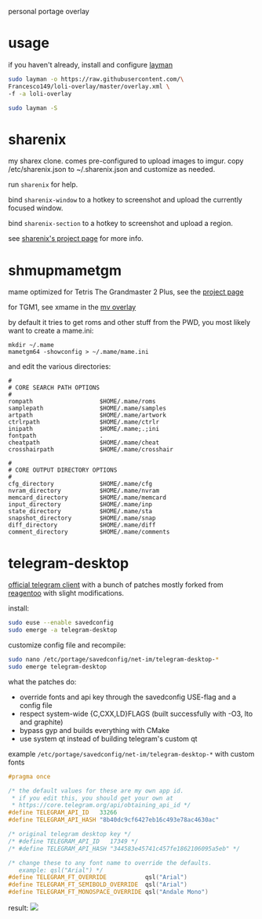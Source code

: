 personal portage overlay

# usage
if you haven't already, install and configure [layman](https://wiki.gentoo.org/wiki/Layman)

```bash
sudo layman -o https://raw.githubusercontent.com/\
Francesco149/loli-overlay/master/overlay.xml \
-f -a loli-overlay

sudo layman -S
```

# sharenix
my sharex clone. comes pre-configured to upload images to imgur.
copy /etc/sharenix.json to ~/.sharenix.json and customize as needed.

run ```sharenix``` for help.

bind ```sharenix-window``` to a hotkey to screenshot and upload
the currently focused window.

bind ```sharenix-section``` to a hotkey to screenshot and upload a region.

see [sharenix's project page](https://github.com/Francesco149/sharenix) for
more info.

# shmupmametgm
mame optimized for Tetris The Grandmaster 2 Plus, see the
[project page](https://github.com/MaryHal/shmupmametgm)

for TGM1, see xmame in the [mv overlay](https://github.com/vaeth/mv-overlay)

by default it tries to get roms and other stuff from the PWD, you most likely
want to create a mame.ini:

```
mkdir ~/.mame
mametgm64 -showconfig > ~/.mame/mame.ini
```

and edit the various directories:

```
#
# CORE SEARCH PATH OPTIONS
#
rompath                   $HOME/.mame/roms
samplepath                $HOME/.mame/samples
artpath                   $HOME/.mame/artwork
ctrlrpath                 $HOME/.mame/ctrlr
inipath                   $HOME/.mame;.;ini
fontpath                  .
cheatpath                 $HOME/.mame/cheat
crosshairpath             $HOME/.mame/crosshair

#
# CORE OUTPUT DIRECTORY OPTIONS
#
cfg_directory             $HOME/.mame/cfg
nvram_directory           $HOME/.mame/nvram
memcard_directory         $HOME/.mame/memcard
input_directory           $HOME/.mame/inp
state_directory           $HOME/.mame/sta
snapshot_directory        $HOME/.mame/snap
diff_directory            $HOME/.mame/diff
comment_directory         $HOME/.mame/comments
```


# telegram-desktop
[official telegram client](https://github.com/telegramdesktop/tdesktop)
with a bunch of patches mostly forked from [reagentoo](
https://data.gpo.zugaina.org/reagentoo/net-im/telegram-desktop/)
with slight modifications.

install:

```bash
sudo euse --enable savedconfig
sudo emerge -a telegram-desktop
```

customize config file and recompile:
```bash
sudo nano /etc/portage/savedconfig/net-im/telegram-desktop-*
sudo emerge telegram-desktop
```

what the patches do:
* override fonts and api key through the savedconfig USE-flag and a
  config file
* respect system-wide {C,CXX,LD}FLAGS (built successfully with -O3, lto and graphite)
* bypass gyp and builds everything with CMake
* use system qt instead of building telegram's custom qt

example ```/etc/portage/savedconfig/net-im/telegram-desktop-*```
with custom fonts

```cpp
#pragma once

/* the default values for these are my own app id.
 * if you edit this, you should get your own at
 * https://core.telegram.org/api/obtaining_api_id */
#define TELEGRAM_API_ID   33266
#define TELEGRAM_API_HASH "8b40dc9cf6427eb16c493e78ac4630ac"

/* original telegram desktop key */
/* #define TELEGRAM_API_ID   17349 */
/* #define TELEGRAM_API_HASH "344583e45741c457fe1862106095a5eb" */

/* change these to any font name to override the defaults.
   example: qsl("Arial") */
#define TELEGRAM_FT_OVERRIDE           qsl("Arial")
#define TELEGRAM_FT_SEMIBOLD_OVERRIDE  qsl("Arial")
#define TELEGRAM_FT_MONOSPACE_OVERRIDE qsl("Andale Mono")
```

result:
![](http://hnng.moe/f/RwZ)

